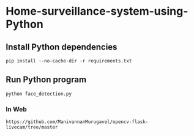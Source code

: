 # Home-surveillance-system-using-Python

## Install Python dependencies
```
pip install --no-cache-dir -r requirements.txt
```
## Run Python program
```
python face_detection.py
```

### In Web
```
https://github.com/ManivannanMurugavel/opencv-flask-livecam/tree/master
```
